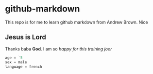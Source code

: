 # github-markdown
This repo is for me to learn github markdown from Andrew Brown. Nice

## Jesus is Lord

Thanks baba **God**. I am so *happy for this training joor* 


```python 
age = `5
sex = male
language = french

```


